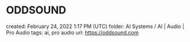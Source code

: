 # ODDSOUND

created: February 24, 2022 1:17 PM (UTC)
folder: AI Systems / AI | Audio | Pro Audio
tags: ai, pro audio
url: https://oddsound.com
